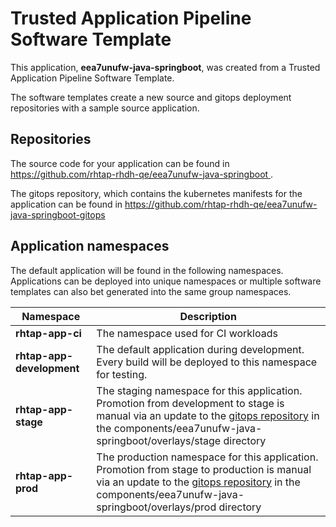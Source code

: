 # Trusted Application Pipeline Software Template

This application, **eea7unufw-java-springboot**, was created from a Trusted Application Pipeline Software Template.

The software templates create a new source and gitops deployment repositories with a sample source application. 

## Repositories

The source code for your application can be found in [https://github.com/rhtap-rhdh-qe/eea7unufw-java-springboot ](https://github.com/rhtap-rhdh-qe/eea7unufw-java-springboot ).
 
The gitops repository, which contains the kubernetes manifests for the application can be found in 
[https://github.com/rhtap-rhdh-qe/eea7unufw-java-springboot-gitops ](https://github.com/rhtap-rhdh-qe/eea7unufw-java-springboot-gitops ) 

## Application namespaces 

The default application will be found in the following namespaces. Applications can be deployed into unique namespaces or multiple software templates can also bet generated into the same group namespaces.  

|  Namespace   |  Description   |  
| -------- | -------- |
| **rhtap-app-ci** | The namespace used for CI workloads |
| **rhtap-app-development** | The default application during development. Every build will be deployed to this namespace for testing. |
| **rhtap-app-stage** | The staging namespace for this application. Promotion from development to stage is manual via an update to the [gitops repository](https://github.com/rhtap-rhdh-qe/eea7unufw-java-springboot-gitops ) in the components/eea7unufw-java-springboot/overlays/stage directory |
| **rhtap-app-prod** | The production namespace for this application. Promotion from stage to production is manual via an update to the [gitops repository](https://github.com/rhtap-rhdh-qe/eea7unufw-java-springboot-gitops ) in the components/eea7unufw-java-springboot/overlays/prod directory |